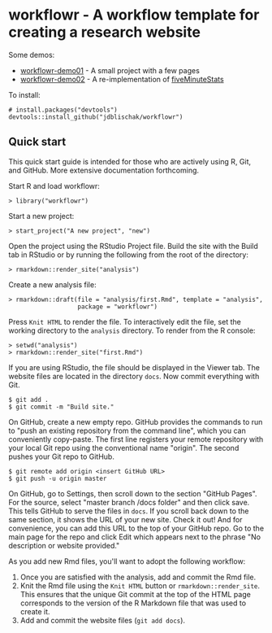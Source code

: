 # workflowr - A workflow template for creating a research website

Some demos:

*  [workflowr-demo01][demo01] - A small project with a few pages
*  [workflowr-demo02][demo02] - A re-implementation of [fiveMinuteStats][]

[demo01]: https://github.com/jdblischak/workflowr-demo01
[demo02]: https://github.com/jdblischak/workflowr-demo02
[fiveMinuteStats]: https://github.com/stephens999/fiveMinuteStats

To install:

```
# install.packages("devtools")
devtools::install_github("jdblischak/workflowr")
```

## Quick start

This quick start guide is intended for those who are actively using R, Git, and
GitHub. More extensive documentation forthcoming.

Start R and load workflowr:

```
> library("workflowr")
```

Start a new project:

```
> start_project("A new project", "new")
```

Open the project using the RStudio Project file. Build the site with the Build tab in RStudio or by running the following from the root of the directory:

```
> rmarkdown::render_site("analysis")
```

Create a new analysis file:

```
> rmarkdown::draft(file = "analysis/first.Rmd", template = "analysis",
                   package = "workflowr")
```

Press `Knit HTML` to render the file. To interactively edit the file, set the
working directory to the `analysis` directory. To render from the R console:

```
> setwd("analysis")
> rmarkdown::render_site("first.Rmd")
```

If you are using RStudio, the file should be displayed in the Viewer tab. The
website files are located in the directory `docs`. Now commit everything with
Git.

```
$ git add .
$ git commit -m "Build site."
```

On GitHub, create a new empty repo. GitHub provides the commands to run to "push
an existing repository from the command line", which you can conveniently 
copy-paste. The first line registers your remote repository with your local Git
repo using the conventional name "origin". The second pushes your Git repo to
GitHub.

```
$ git remote add origin <insert GitHub URL>
$ git push -u origin master
```

On GitHub, go to Settings, then scroll down to the section "GitHub Pages". For
the source, select "master branch /docs folder" and then click save. This tells
GitHub to serve the files in `docs`. If you scroll back down to the same 
section, it shows the URL of your new site. Check it out! And for convenience,
you can add this URL to the top of your GitHub repo. Go to the main page for the
repo and click Edit which appears next to the phrase "No description or website 
provided."

As you add new Rmd files, you'll want to adopt the following workflow:

1. Once you are satisfied with the analysis, add and commit the Rmd file.
1. Knit the Rmd file using the `Knit HTML` button or `rmarkdown::render_site`. This ensures that the unique Git commit at the top of the HTML page corresponds to the version of the R Markdown file that was used to create it.
1. Add and commit the website files (`git add docs`).
